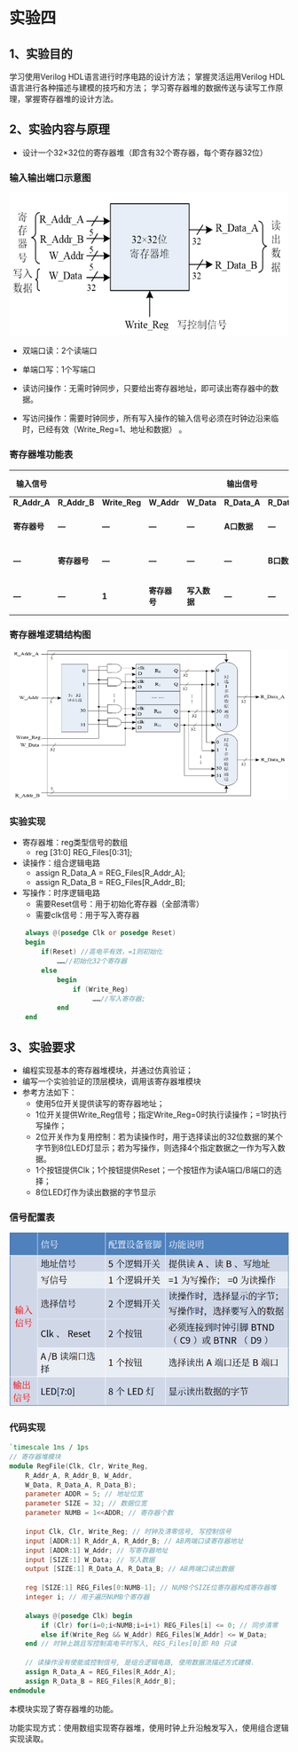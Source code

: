 # 实验四

## 1、实验目的 
学习使用Verilog HDL语言进行时序电路的设计方法；
掌握灵活运用Verilog HDL语言进行各种描述与建模的技巧和方法；
学习寄存器堆的数据传送与读写工作原理，掌握寄存器堆的设计方法。

## 2、实验内容与原理 
- 设计一个32×32位的寄存器堆（即含有32个寄存器，每个寄存器32位）

### **输入输出端口示意图**

![image-20240104082823033](assets/image-20240104082823033.png)

- 双端口读：2个读端口
- 单端口写：1个写端口

- 读访问操作：无需时钟同步，只要给出寄存器地址，即可读出寄存器中的数据。
- 写访问操作：需要时钟同步，所有写入操作的输入信号必须在时钟边沿来临时，已经有效（Write_Reg=1、地址和数据） 。

### 寄存器堆功能表

| **输入信号** |              |               |              |              | **输出信号** |              | **操作**   |
| ------------ | ------------ | ------------- | ------------ | ------------ | ------------ | ------------ | ---------- |
| **R_Addr_A** | **R_Addr_B** | **Write_Reg** | **W_Addr**   | **W_Data**   | **R_Data_A** | **R_Data_B** |            |
| **寄存器号** | **—**        | **—**         | **—**        | **—**        | **A口数据**  | **—**        | **读A口**  |
| **—**        | **寄存器号** | **—**         | **—**        | **—**        | **—**        | **B口数据**  | **读B口**  |
| **—**        | **—**        | **1**         | **寄存器号** | **写入数据** | **—**        | **—**        | **写操作** |

### 寄存器堆逻辑结构图	

![image-20240104083212003](assets/image-20240104083212003.png)

### 实验实现

- 寄存器堆：reg类型信号的数组
  - reg [31:0] REG_Files[0:31];
- 读操作：组合逻辑电路
  - assign R_Data_A = REG_Files[R_Addr_A];
  - assign R_Data_B = REG_Files[R_Addr_B];
- 写操作：时序逻辑电路
  - 需要Reset信号：用于初始化寄存器（全部清零）
  - 需要clk信号：用于写入寄存器

```verilog
	always @(posedge Clk or posedge Reset)
	begin
		if(Reset) //高电平有效，=1则初始化
			……//初始化32个寄存器
		else
			begin
				if (Write_Reg) 
					 ……//写入寄存器;
			end
	end
```

## 3、实验要求 

- 编程实现基本的寄存器堆模块，并通过仿真验证；
- 编写一个实验验证的顶层模块，调用该寄存器堆模块
- 参考方法如下：
  - 使用5位开关提供读写的寄存器地址；
  - 1位开关提供Write_Reg信号；指定Write_Reg=0时执行读操作；=1时执行写操作；
  - 2位开关作为复用控制：若为读操作时，用于选择读出的32位数据的某个字节到8位LED灯显示；若为写操作，则选择4个指定数据之一作为写入数据。
  - 1个按钮提供Clk；1个按钮提供Reset；一个按钮作为读A端口/B端口的选择；
  - 8位LED灯作为读出数据的字节显示

### 信号配置表

![image-20240104084203207](assets/image-20240104084203207.png)

### 代码实现

```verilog
`timescale 1ns / 1ps
// 寄存器堆模块
module RegFile(Clk, Clr, Write_Reg,
    R_Addr_A, R_Addr_B, W_Addr,
    W_Data, R_Data_A, R_Data_B);
    parameter ADDR = 5; // 地址位宽
    parameter SIZE = 32; // 数据位宽
    parameter NUMB = 1<<ADDR; // 寄存器个数

    input Clk, Clr, Write_Reg; // 时钟及清零信号, 写控制信号
    input [ADDR:1] R_Addr_A, R_Addr_B; // AB两端口读寄存器地址
    input [ADDR:1] W_Addr; // 写寄存器地址
    input [SIZE:1] W_Data; // 写入数据
    output [SIZE:1] R_Data_A, R_Data_B; // AB两端口读出数据

    reg [SIZE:1] REG_Files[0:NUMB-1]; // NUMB个SIZE位寄存器构成寄存器堆
    integer i; // 用于遍历NUMB个寄存器

    always @(posedge Clk) begin
        if (Clr) for(i=0;i<NUMB;i=i+1) REG_Files[i] <= 0; // 同步清零
        else if(Write_Reg && W_Addr) REG_Files[W_Addr] <= W_Data;
    end // 时钟上跳且写控制高电平时写入, REG_Files[0]即 R0 只读

    // 读操作没有使能或控制信号, 是组合逻辑电路, 使用数据流描述方式建模.
    assign R_Data_A = REG_Files[R_Addr_A];
    assign R_Data_B = REG_Files[R_Addr_B];
endmodule
```



本模块实现了寄存器堆的功能。

功能实现方式：使用数组实现寄存器堆，使用时钟上升沿触发写入，使用组合逻辑实现读取。
